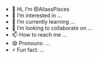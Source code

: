 - 👋 Hi, I’m @AliassPisces
- 👀 I’m interested in ...
- 🌱 I’m currently learning ...
- 💞️ I’m looking to collaborate on ...
- 📫 How to reach me ...
- 😄 Pronouns: ...
- ⚡ Fun fact: ...

<!---
AliassPisces/AliassPisces is a ✨ special ✨ repository because its `README.md` (this file) appears on your GitHub profile.
You can click the Preview link to take a look at your changes.
--->
